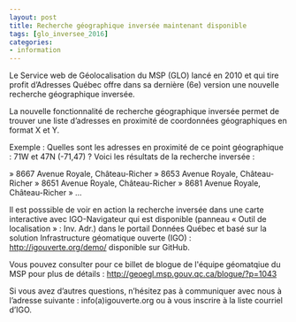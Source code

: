 ```yaml
---
layout: post
title: Recherche géographique inversée maintenant disponible
tags: [glo_inversee_2016] 
categories:
- information
---
```


Le Service web de Géolocalisation du MSP (GLO) lancé en 2010 et qui tire profit d’Adresses Québec offre dans sa dernière (6e) version une nouvelle recherche géographique inversée.

La nouvelle fonctionnalité de recherche géographique inversée permet de trouver une liste d’adresses en proximité de coordonnées géographiques en format X et Y.

Exemple : Quelles sont les adresses en proximité de ce point géographique : 71W et 47N (-71,47) ? Voici les résultats de la recherche inversée :

» 8667 Avenue Royale, Château-Richer
» 8653 Avenue Royale, Château-Richer
» 8651 Avenue Royale, Château-Richer
» 8681 Avenue Royale, Château-Richer
» …
 

Il est posssible de voir en action la recherche inversée dans une carte interactive avec IGO-Navigateur qui est disponible (panneau « Outil de localisation » : Inv. Adr.)  dans le portail Données Québec et basé sur la solution Infrastructure géomatique ouverte (IGO) : http://igouverte.org/demo/ disponible sur GitHub.

Vous pouvez consulter pour ce billet de blogue de l'équipe géomatqiue du MSP pour plus de détails : http://geoegl.msp.gouv.qc.ca/blogue/?p=1043

Si vous avez d’autres questions, n’hésitez pas à communiquer avec nous à l’adresse suivante : info(a)igouverte.org ou à vous inscrire à la liste courriel d’IGO.
